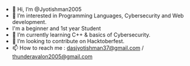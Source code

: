 - 👋 Hi, I’m @Jyotishman2005
- 👀 I’m interested in Programming Languages, Cybersecurity and Web development.
- I'm a beginner and 1st year Student 
- 🌱 I’m currently learning C++ & basics of Cybersecurity.
- 💞️ I’m looking to contribute on Hacktoberfest.
- 📫 How to reach me : dasjyotishman37@gmail.com / thunderavalon2005@gmail.com

<!---
Jyotishman2005/Jyotishman2005 is a ✨ special ✨ repository because its `README.md` (this file) appears on your GitHub profile.
You can click the Preview link to take a look at your changes.
--->
